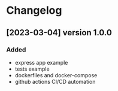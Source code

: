# Changelog

## [2023-03-04] version 1.0.0

### Added

- express app example
- tests example
- dockerfiles and docker-compose
- github actions CI/CD automation